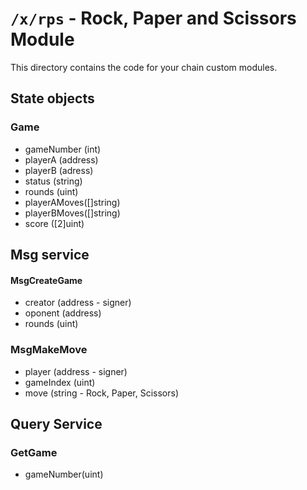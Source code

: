 # `/x/rps` - Rock, Paper and Scissors Module

This directory contains the code for your chain custom modules.


## State objects


### Game

- gameNumber (int)
- playerA (address)
- playerB (adress)
- status (string)
- rounds (uint)
- playerAMoves([]string)
- playerBMoves([]string)
- score ([2]uint)


## Msg service


#### MsgCreateGame

- creator (address - signer)
- oponent (address)
- rounds (uint)

### MsgMakeMove

- player (address - signer)
- gameIndex (uint)
- move (string - Rock, Paper, Scissors)


## Query Service

### GetGame

- gameNumber(uint)



